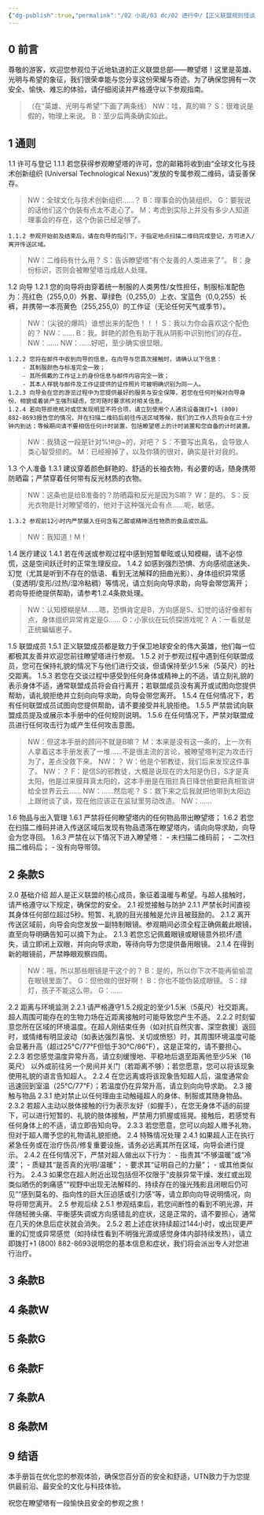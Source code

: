 ```yaml
---
{"dg-publish":true,"permalink":"/02 小说/03 dc/02 进行中/【正义联盟规则怪谈】瞭望塔游客须知 -正联批注版/","noteIcon":""}
---
```



## 0 前言

尊敬的游客，欢迎您参观位于近地轨道的正义联盟总部——瞭望塔！这里是英雄、光明与希望的象征，我们很荣幸能与您分享这份荣耀与奇迹。为了确保您拥有一次安全、愉快、难忘的体验，请仔细阅读并严格遵守以下参观指南。

> （在“英雄、光明与希望”下画了两条线）
> NW：哇，真的嘛？
> S：很难说是假的，物理上来说。
> B：至少后两条确实如此。

## 1 通则
1.1 许可与登记
	1.1.1 若您获得参观瞭望塔的许可，您的邮箱将收到由“全球文化与技术创新组织 (Universal Technological Nexus)”发放的专属参观二维码，请妥善保存。

> NW：全球文化与技术创新组织……？
> B：理事会的伪装组织。
> G：要我说的话他们这个伪装有点太不走心了。
> M：考虑到实际上并没有多少人知道理事会的存在，这个伪装已经足够了。

	1.1.2 参观开始前及结束后，请在向导的指引下，于指定地点扫描二维码完成登记，方可进入/离开传送区域。

> NW：二维码有什么用？
> S：告诉瞭望塔“有个友善的人类进来了”。
> B：身份标识，否则会被瞭望塔当成敌人处理。

1.2 向导
	1.2.1 您的向导将由穿着统一制服的人类男性/女性担任，制服标准配色为：亮红色（255,0,0）外套、草绿色（0,255,0）上衣、宝蓝色（0,0,255）长裤，并携带一本亮黄色（255,255,0）的工作证（无论任何天气或季节）。

> NW：（尖锐的爆鸣）谁想出来的配色！！！
> S：我以为你会喜欢这个配色的？
> NW：……
> B：我。鲜艳的颜色有助于我从阴影中识别他们的存在。
> NW：……
> NW：……好吧，至少确实很显眼。

	1.2.2 您将在邮件中收到向导的信息，在向导与您首次接触时，请确认以下信息：
		- 其制服颜色与标准完全一致；
		- 其所佩戴的工作证上的身份信息与邮件内容完全一致；
		- 其本人样貌与邮件及工作证提供的证件照片可被明确识别为同一人。
	1.2.3 向导会在您的游览过程中为您提供最好的服务与安全保障，若您在任何时候对向导身份、相貌或着装产生强烈疑虑，您可随时要求核对相关信息。
	1.2.4 若向导拒绝核对或您发现明显不符合项，请立刻使用个人通讯设备拨打+1 (800) 882-8693报告您的情况，并在扫描二维码后前往传送区域等候，我们的工作人员将会在三十分钟内到达；等候期间请不要相信任何计时装置，包括瞭望塔上的计时装置和您自备的计时装置。

> NW：我猜这一段是针对%!#@~的，对吧？
> S：不要写出真名，会导致人类心智受损的。
> M：已经擦掉了，以及你猜的很对，确实是针对我的。

1.3 个人准备
	1.3.1 建议穿着颜色鲜艳的、舒适的长袖衣物，有必要的话，随身携带防晒霜；严禁穿着任何带有反光材质的衣物。

> NW：这条也是给B准备的？防晒霜和反光是因为S嘛？
> W：是的。
> S：反光衣物是针对瞭望塔的，他对于这种强光会有点……呃，敏感。

	1.3.2 参观前12小时内严禁摄入任何含有乙醇或精神活性物质的食品或饮品。

> NW：我知道！M！

1.4 医疗建议
	1.4.1 若在传送或参观过程中感到短暂晕眩或认知模糊，请不必惊慌，这是空间跃迁时的正常生理反应。
	1.4.2 如感到​​强烈恐惧、方向感彻底迷失、幻觉（尤其是听到不存在的低语、看到无法解释的扭曲光影）、身体组织异常感（变透明/变形/过热/湿冷粘稠）等​​情况，请立刻​向向导求助，向导会带您离开；若向导拒绝提供帮助，请参考1.2.4条款处理。

> NW：认知模糊是M……嗯，恐惧肯定是B，方向感是S、幻觉的话好像都有点，身体组织异常肯定是G……
> G：小家伙在玩侦探游戏呢？
> A：一看就是正统蝙蝠崽子。

1.5 联盟成员
	1.5.1 正义联盟成员都是​​致力于保卫地球安全的伟大英雄，他们每一位都​​极其友善并欢迎您前往瞭望塔进行参观。
	1.5.2 对于参观过程中遇到任何联盟成员，您可在保持礼貌的情况下与他们进行交谈，但请​​保持至少1.5米（5英尺）的社交距离​​。
	1.5.3 若您在交谈过程中感受到任何身体或精神上的不适，请立刻礼貌的表示身体不适，通常联盟成员将会自行离开；若联盟成员没有离开或试图向您提供帮助，请礼貌拒绝并立刻向向导求助，向导会带您离开。
	1.5.4 在任何情况下，若有任何联盟成员试图向您提供帮助，请不要接受并礼貌拒绝。
	1.5.5 严禁尝试向联盟成员提及或展示本手册中的任何规则说明。
	1.5.6 在任何情况下，严禁对联盟成员进行任何攻击行为或产生任何攻击意图。

> NW：但这本手册的顾问不就是B嘛？
> M：本来是没有这一条的，上一次有人拿着这本手册发表了一堆……不是很主流的言论，被瞭望塔判定为攻击行为了，差点没救下来。
> NW：？
> W：他是个邪教徒，我们后来发现这件事了。
> NW：？
> F：是信S的邪教徒，大概是说现在的太阳是伪日，S才是真太阳，他是过来膜拜真太阳的，这本手册是在阻拦真日降世他要把真相宣讲给全世界云云……
> NW：……然后呢？
> S：救下来之后我就把他带到太阳边上跟他谈了谈，现在他应该正在监狱里劳动改造。
> NW：……

1.6 物品与出入管理
	1.6.1 严禁将任何瞭望塔内的任何物品带出瞭望塔；
	1.6.2 若您在扫描二维码并进入传送区域后发现有物品遗落在瞭望塔内，请向向导求助，向导会为您寻回。
	1.6.3 严禁在以下情况下进入瞭望塔：
		- 未扫描二维码前；
		- 二次扫描二维码后；
		- 没有向导带领。

## 2 条款S
2.0 基础介绍
	超人是正义联盟的核心成员，象征着温暖与希望。与超人接触时，请严格遵守以下规定，确保您的安全。
2.1 视觉接触与防护
	2.1.1 严禁长时间直视其身体任何部位超过5秒。短暂、礼貌的目光接触是允许且被鼓励的。
	2.1.2 离开传送区域前，向导会向您发放一副特制眼镜。参观期间必须全程正确佩戴此眼镜，直至向导明确告知可以摘下为止。
	2.1.3 若您忘记佩戴眼镜或眼镜意外损坏/遗失，请立即闭上双眼，并向向导求助，等待向导为您提供备用眼镜。
	2.1.4 在得到新的眼镜前，严禁睁眼观察四周。

> NW：哦，所以那些眼镜是干这个的？
> B：是的，所以你下次不能再偷偷混在眼镜里面了。
> G：但他做的很好啊！
> B：你也不能伪装成眼镜。
> S：绿灯，孩子不能这么带。
> G：……

2.2 距离与环境监测
	2.2.1 请严格遵守1.5.2规定的至少1.5米（5英尺）社交距离。超人周围可能存在的生物力场在近距离接触时可能导致您产生不适。
	2.2.2 时刻留意您所在区域的环境温度。在超人刚结束任务（如对抗自然灾害、深空救援）返回时，或情绪有明显波动（如表达强烈喜悦、关切或愤怒）时，其周围环境温度可能会显著升高（超过25°C/77°F但低于30℃/86℉），这是正常的，请不要担心。
	2.2.3 若您感觉温度异常升高，请立刻缓慢地、平稳地后退至距离他至少5米（16英尺） 以外或前往另一个房间并关门（若距离不够）；若您愿意，您可以将该现象使用礼貌的语言告知超人。
	2.2.4 在您远离或将该现象告知超人后，温度通常会迅速回到室温（25℃/77℉）；若温度仍在异常升高，请立刻向向导求助。
2.3 接触与物品
	2.3.1 绝对禁止以任何理由主动触碰超人的身体、制服或其随身物品。
	2.3.2 若超人主动以肢体接触的行为表示友好（如握手），在您无身体不适的前提下，可以进行短暂的、礼貌的肢体接触，严禁用力抓握或摇晃。接触后，若感觉有任何身体上的不适，请立即告知向导。
	2.3.3 若您愿意，您可以向超人赠予礼物，但对于超人赠予您的礼物请礼貌拒绝。
2.4 特殊情况处理
	2.4.1 如果超人正在执行紧急任务或在治疗伤员/修复重要设施，请务必远离其所在区域，向导会进行提示。
	2.4.2 在任何情况下，严禁对超人做出以下行为：
		- 指责其“不够温暖”或“冷漠”；
		- 质疑其“是否真的光明/温暖”；
		- 要求其“证明自己的力量”；
		- 或其他类似行为。
	2.4.3 如果您在超人附近出现包括但不仅限于“皮肤异常干燥、发红或出现类似晒伤的刺痛感”“视野中出现无法解释的、持续存在的强光残影且闭眼后仍可见”“感到莫名的、指向性的巨大压迫感或引力感”等，请立即向向导说明情况，向导将带您离开。
2.5 参观后续
	2.5.1 参观结束后，若您间断性的看到不明光源，并伴随轻微头痛、平衡感失调或方向感错乱的症状，这是正常的，请不要担心，通常在几天的休息后症状就会消失。
	2.5.2 若上述症状持续超过144小时，或出现更严重的幻觉或异常感觉（如持续性看到不明强光源或感觉身体内部持续发热），请立即拨打+1 (800) 882-8693说明您的基本信息和症状，我们将会派出专人对您进行治疗。

## 3 条款B

## 4 条款W

## 5 条款G

## 6 条款F

## 7 条款A

## 8 条款M

## 9 结语

本手册旨在​​优化您的参观体验​​，确保您​​百分百的安全和舒适，UTN致力于为您提供最前沿、最安全的文化与科技体验。

祝您在瞭望塔有一段​​愉快且安全的​​参观之旅！